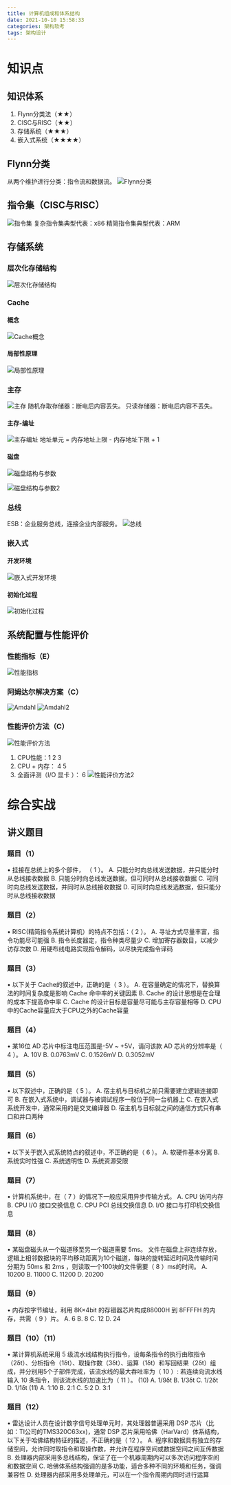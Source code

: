 ```yaml
---
title: 计算机组成和体系结构
date: 2021-10-10 15:58:33
categories: 架构软考
tags: 架构设计
---
```



# 知识点

## 知识体系
1. Flynn分类法（★★）
2. CISC与RISC（★★）
3. 存储系统（★★★）
4. 嵌入式系统（★★★★）

## Flynn分类
从两个维护进行分类：指令流和数据流。
![Flynn分类](/images/系统架构师/计算机组成和体系结构-Flynn.png)

<!--more-->

## 指令集（CISC与RISC）
![指令集](/images/系统架构师/计算机组成和体系结构-指令集.png)
复杂指令集典型代表：x86
精简指令集典型代表：ARM

## 存储系统
### 层次化存储结构
![层次化存储结构](/images/系统架构师/计算机组成和体系结构-层次化存储结构.png)

### Cache
#### 概念
![Cache概念](/images/系统架构师/计算机组成和体系结构-Cache概念.png)

#### 局部性原理
![局部性原理](/images/系统架构师/计算机组成和体系结构-局部性原理.png)

### 主存
![主存](/images/系统架构师/计算机组成和体系结构-主存.png)
随机存取存储器：断电后内容丢失。
只读存储器：断电后内容不丢失。

#### 主存-编址
![主存编址](/images/系统架构师/计算机组成和体系结构-主存编址.png)
地址单元 = 内存地址上限 - 内存地址下限 + 1

#### 磁盘
![磁盘结构与参数](/images/系统架构师/计算机组成和体系结构-磁盘结构与参数.png)

![磁盘结构与参数2](/images/系统架构师/计算机组成和体系结构-磁盘结构与参数2.png)

### 总线
ESB：企业服务总线，连接企业内部服务。
![总线](/images/系统架构师/计算机组成和体系结构-总线.png)

### 嵌入式
#### 开发环境
![嵌入式开发环境](/images/系统架构师/计算机组成和体系结构-嵌入式开发环境.png)
#### 初始化过程
![初始化过程](/images/系统架构师/计算机组成和体系结构-嵌入式初始化过程.png)

## 系统配置与性能评价
### 性能指标（E）
![性能指标](/images/系统架构师/计算机组成和体系结构-性能指标.png)

### 阿姆达尔解决方案（C）
![Amdahl](/images/系统架构师/计算机组成和体系结构-Amdahl.png)
![Amdahl2](/images/系统架构师/计算机组成和体系结构-Amdahl2.png)

### 性能评价方法（C）
![性能评价方法](/images/系统架构师/计算机组成和体系结构-性能评价方法.png)
1. CPU性能：1 2 3
2. CPU + 内存： 4 5
3. 全面评测（I/O 显卡 ）： 6
![性能评价方法2](/images/系统架构师/计算机组成和体系结构-性能评价方法2.png)

# 综合实战 
## 讲义题目
### 题目（1）
• 挂接在总统上的多个部件， （ 1 ）。
A. 只能分时向总线发送数据，并只能分时从总线接收数据
B. 只能分时向总线发送数据，但可同时从总线接收数据
C. 可同时向总线发送数据，并同时从总线接收数据
D. 可同时向总线发选数据，但只能分时从总线接收数据

### 题目（2）
• RISC(精简指令系统计算机）的特点不包括：（ 2 ）。
A. 寻址方式尽量丰富，指令功能尽可能强
B. 指令长度器定，指令种类尽量少
C. 增加寄存器数目，以减少访存次数
D. 用硬布线电路实现指令解码，以尽快完成指令译码

### 题目（3）
• 以下关于 Cache的叙述中，正确的是（ 3 ）。
A. 在容量确定的情况下，替换算法的时间复杂度是影响 Cache 命中率的关键因素
B. Cache 的设计思想是在合理的成本下提高命中率
C. Cache 的设计目标是容量尽可能与主存容量相等
D. CPU中的Cache容量应大于CPU之外的Cache容量

### 题目（4）
• 某16位 AD 芯片中标注电压范围是-5V ~ +5V，请问该款 AD 芯片的分辨率是（ 4 ）。
A. 10V      B. 0.0763mV     C. 0.1526mV     D. 0.3052mV 

### 题目（5）
• 以下叙述中，正确的是（ 5 ）。
A. 宿主机与目标机之前只需要建立逻辑连接即可
B. 在嵌入式系统中，调试器与被调试程序一般位于同一台机器上
C. 在嵌入式系统开发中，通常采用的是交叉编译器
D. 宿主机与目标就之间的通信方式只有串口和并口两种

### 题目（6）
• 以下关于嵌入式系统特点的叙述中，不正确的是（ 6 ）。
A. 软硬件基本分离       B. 系统实时性强     C. 系统透明性       D. 系统资源受限

### 题目（7）
• 计算机系统中，在（ 7 ）的情况下一般应采用异步传输方式。
A. CPU 访问内存     B. CPU I/O 接口交换信息     C. CPU PCI 总线交换信息     D. I/O 接口与打印机交换信息

### 题目（8）
• 某磁盘磁头从一个磁道移至另一个磁道需要 5ms。 文件在磁盘上非连续存放，逻辑上相邻数据块的平均移动距离为10个磁道，每块的旋转延迟时间及传输时间分期为 50ms 和 2ms ，则读取一个100块的文件需要（ 8 ）ms的时间。
A. 10200        B. 11000        C. 11200        D. 20200 

### 题目（9）
• 内存按字节编址，利用 8K×4bit 的存错器芯片构成88000H 到 8FFFFH 的内存，共需（ 9 ）片。
A. 6        B. 8        C. 12       D. 24 

### 题目（10）（11）
• 某计算机系统采用 5 级流水线结构执行指令，设每条指令的执行由取指令（2δt）、分析指令（1δt）、取操作数（3δt）、运算（1δt）和写回结果（2δt）组成，并分别用5个子部件完成，该流水线的最大吞吐率为（ 10 ）: 若连续向流水线输入 10 条指令，则该流水线的加速比为（ 11 ）。
(10) A. 1/9δt        B. 1/3δt        C. 1/2δt        D. 1/1δt
(11) A. 1:10     B. 2:1      C. 5:2      D. 3:1

### 题目（12）
• 雷达设计人员在设计数字信号处理单元时，其处理器普遍采用 DSP 芯片（比如：TI公司的TMS320C63xx)，通常 DSP 芯片采用哈佛（HarVard）体系结构，以下关于哈佛结构特征的描述，不正确的是（ 12 ）。
A. 程序和数据具有独立的存储空间，允许同时取指令和取操作数，并允许在程序空间或数据空间之间互传数据
B. 处理器内部采用多总线结构，保证了在一个机器周期内可以多次访问程序空间和数据空间
C. 哈佛体系结构强调的是多功能，适合多种不同的环境和任务，强调兼容性
D. 处理器内部采用多处理单元，可以在一个指令周期内同时进行运算